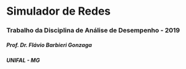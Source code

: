 # Simulador de Redes
### Trabalho da Disciplina de Análise de Desempenho - 2019
##### Prof. Dr. Flávio Barbieri Gonzaga
##### UNIFAL - MG
